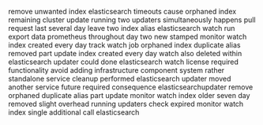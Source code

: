 remove unwanted index elasticsearch timeouts cause orphaned index remaining cluster update running two updaters simultaneously happens pull request last several day leave two index alias elasticsearch watch run export data prometheus throughout day two new stamped monitor watch index created every day track watch job orphaned index duplicate alias removed part update index created every day watch also deleted within elasticsearch updater could done elasticsearch watch license required functionality avoid adding infrastructure component system rather standalone service cleanup performed elasticsearch updater moved another service future required consequence elasticsearchupdater remove orphaned duplicate alias part update monitor watch index older seven day removed slight overhead running updaters check expired monitor watch index single additional call elasticsearch